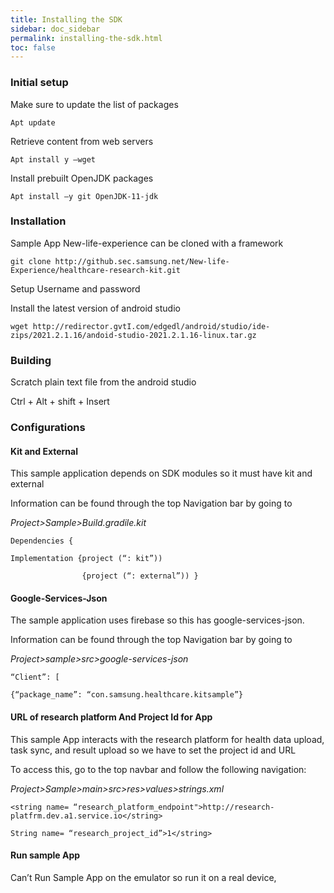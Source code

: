```yaml
---
title: Installing the SDK
sidebar: doc_sidebar
permalink: installing-the-sdk.html
toc: false
---
```


### **Initial setup**

Make sure to update the list of packages

`Apt update`

Retrieve content from web servers

`Apt install y –wget`

Install prebuilt OpenJDK packages

`Apt install –y git OpenJDK-11-jdk`

 

### **Installation**

Sample App New-life-experience can be cloned with a framework

`git clone http://github.sec.samsung.net/New-life-Experience/healthcare-research-kit.git`

Setup Username and password

Install the latest version of android studio

`wget http://redirector.gvtI.com/edgedl/android/studio/ide-zips/2021.2.1.16/andoid-studio-2021.2.1.16-linux.tar.gz`



### **Building**

Scratch plain text file from the android studio

Ctrl + Alt + shift + Insert



### Configurations

#### **Kit and External**

This sample application depends on SDK modules so it must have kit and external

Information can be found through the top Navigation bar by going to

*Project>Sample>Build.gradile.kit*

```
Dependencies {

Implementation {project (“: kit”))

​                {project (“: external”)) }
```

#### **Google-Services-Json**

The sample application uses firebase so this has google-services-json.

Information can be found through the top Navigation bar by going to

*Project>sample>src>google-services-json*

```
“Client”: [

{“package_name”: “con.samsung.healthcare.kitsample”}
```

#### **URL of research platform And Project Id for App**

This sample App interacts with the research platform for health data upload, task sync, and result upload so we have to set the project id and URL

To access this, go to the top navbar and follow the following navigation:

*Project>Sample>main>src>res>values>strings.xml*

```
<string name= “research_platform_endpoint">http://research-platfrm.dev.a1.service.io</string>

String name= “research_project_id”>1</string>
```

#### **Run sample App**

Can’t Run Sample App on the emulator so run it on a real device,

 